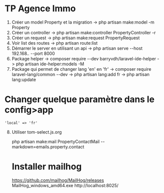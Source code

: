    # TP Agence Immo
1. Créer un model Property et la migration
   -> php artisan make:model -m Property
2. Créer un controller 
   -> php artisan make:controller PropertyController -r  
3. Créer un request
   -> php artisan make:request PropertyRequest
4. Voir list des routes
  -> php artisan route:list
5. Démarrer le server en utilisant un api
  -> php artisan serve --host 192.168.*.* --port 8000
6. Package helper
   -> composer require --dev barryvdh/laravel-ide-helper
  -> php artisan ide-helper:models -M  
7. Package qui permet de changer lang 'en' en 'fr'
   -> composer require laravel-lang/common --dev
   -> php artisan lang:add fr
   -> php artisan lang:update
  # Changer quelque paramètre dans le config>app 
    'local' => 'fr'
8. Utiliser tom-select.js.org
   <link href="https://cdn.jsdelivr.net/npm/tom-select@2.3.1/dist/css/tom-select.css" rel="stylesheet">
   <script src="https://cdn.jsdelivr.net/npm/tom-select@2.3.1/dist/js/tom-select.complete.min.js"></script>
    <script>
    new TomSelect('select[multiple]', {plugins: {remove_button: {title: 'Supprimer'}}})
  </script>

  php artisan make:mail PropertyContactMail --markdown=emails.property.contact

  # Installer mailhog
  https://github.com/mailhog/MailHog/releases
  MailHog_windows_amd64.exe
  http://localhost:8025/

